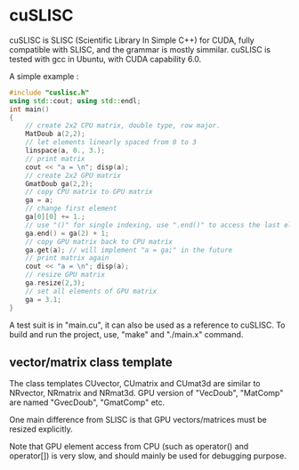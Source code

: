 # cuSLISC
cuSLISC is SLISC (Scientific Library In Simple C++) for CUDA, fully compatible with SLISC, and the grammar is mostly simmilar. cuSLISC is tested with gcc in Ubuntu, with CUDA capability 6.0.

A simple example :

```cpp
#include "cuslisc.h"
using std::cout; using std::endl;
int main()
{
	// create 2x2 CPU matrix, double type, row major.
	MatDoub a(2,2);
	// let elements linearly spaced from 0 to 3
	linspace(a, 0., 3.);
	// print matrix
	cout << "a = \n"; disp(a);
	// create 2x2 GPU matrix
	GmatDoub ga(2,2);
	// copy CPU matrix to GPU matrix
	ga = a;
	// change first element
	ga[0][0] += 1.;
	// use "()" for single indexing, use ".end()" to access the last element
	ga.end() = ga(2) + 1;
	// copy GPU matrix back to CPU matrix
	ga.get(a); // will implement "a = ga;" in the future
	// print matrix again
	cout << "a = \n"; disp(a);
	// resize GPU matrix
	ga.resize(2,3);
	// set all elements of GPU matrix
	ga = 3.1;
}
```

A test suit is in "main.cu", it can also be used as a reference to cuSLISC. To build and run the project, use, "make" and "./main.x" command.

## vector/matrix class template
The class templates CUvector<T>, CUmatrix<T> and CUmat3d<T> are similar to NRvector<T>, NRmatrix<T> and NRmat3d<T>. GPU version of "VecDoub", "MatComp" are named "GvecDoub", "GmatComp" etc.

One main difference from SLISC is that GPU vectors/matrices must be resized explicitly.

Note that GPU element access from CPU (such as operator() and operator[]) is very slow, and should mainly be used for debugging purpose.
